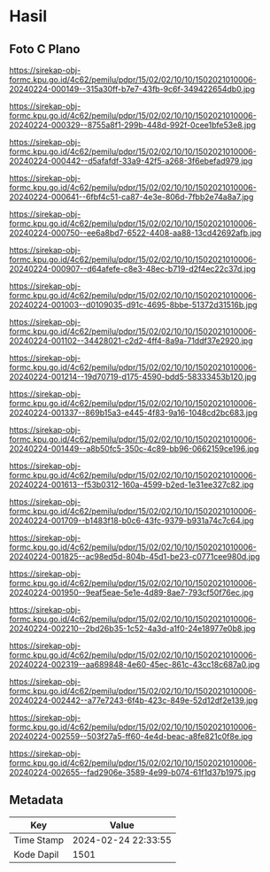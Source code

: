 # Hasil

## Foto C Plano

https://sirekap-obj-formc.kpu.go.id/4c62/pemilu/pdpr/15/02/02/10/10/1502021010006-20240224-000149--315a30ff-b7e7-43fb-9c6f-349422654db0.jpg

https://sirekap-obj-formc.kpu.go.id/4c62/pemilu/pdpr/15/02/02/10/10/1502021010006-20240224-000329--8755a8f1-299b-448d-992f-0cee1bfe53e8.jpg

https://sirekap-obj-formc.kpu.go.id/4c62/pemilu/pdpr/15/02/02/10/10/1502021010006-20240224-000442--d5afafdf-33a9-42f5-a268-3f6ebefad979.jpg

https://sirekap-obj-formc.kpu.go.id/4c62/pemilu/pdpr/15/02/02/10/10/1502021010006-20240224-000641--6fbf4c51-ca87-4e3e-806d-7fbb2e74a8a7.jpg

https://sirekap-obj-formc.kpu.go.id/4c62/pemilu/pdpr/15/02/02/10/10/1502021010006-20240224-000750--ee6a8bd7-6522-4408-aa88-13cd42692afb.jpg

https://sirekap-obj-formc.kpu.go.id/4c62/pemilu/pdpr/15/02/02/10/10/1502021010006-20240224-000907--d64afefe-c8e3-48ec-b719-d2f4ec22c37d.jpg

https://sirekap-obj-formc.kpu.go.id/4c62/pemilu/pdpr/15/02/02/10/10/1502021010006-20240224-001003--d0109035-d91c-4695-8bbe-51372d31516b.jpg

https://sirekap-obj-formc.kpu.go.id/4c62/pemilu/pdpr/15/02/02/10/10/1502021010006-20240224-001102--34428021-c2d2-4ff4-8a9a-71ddf37e2920.jpg

https://sirekap-obj-formc.kpu.go.id/4c62/pemilu/pdpr/15/02/02/10/10/1502021010006-20240224-001214--19d70719-d175-4590-bdd5-58333453b120.jpg

https://sirekap-obj-formc.kpu.go.id/4c62/pemilu/pdpr/15/02/02/10/10/1502021010006-20240224-001337--869b15a3-e445-4f83-9a16-1048cd2bc683.jpg

https://sirekap-obj-formc.kpu.go.id/4c62/pemilu/pdpr/15/02/02/10/10/1502021010006-20240224-001449--a8b50fc5-350c-4c89-bb96-0662159ce196.jpg

https://sirekap-obj-formc.kpu.go.id/4c62/pemilu/pdpr/15/02/02/10/10/1502021010006-20240224-001613--f53b0312-160a-4599-b2ed-1e31ee327c82.jpg

https://sirekap-obj-formc.kpu.go.id/4c62/pemilu/pdpr/15/02/02/10/10/1502021010006-20240224-001709--b1483f18-b0c6-43fc-9379-b931a74c7c64.jpg

https://sirekap-obj-formc.kpu.go.id/4c62/pemilu/pdpr/15/02/02/10/10/1502021010006-20240224-001825--ac98ed5d-804b-45d1-be23-c0771cee980d.jpg

https://sirekap-obj-formc.kpu.go.id/4c62/pemilu/pdpr/15/02/02/10/10/1502021010006-20240224-001950--9eaf5eae-5e1e-4d89-8ae7-793cf50f76ec.jpg

https://sirekap-obj-formc.kpu.go.id/4c62/pemilu/pdpr/15/02/02/10/10/1502021010006-20240224-002210--2bd26b35-1c52-4a3d-a1f0-24e18977e0b8.jpg

https://sirekap-obj-formc.kpu.go.id/4c62/pemilu/pdpr/15/02/02/10/10/1502021010006-20240224-002319--aa689848-4e60-45ec-861c-43cc18c687a0.jpg

https://sirekap-obj-formc.kpu.go.id/4c62/pemilu/pdpr/15/02/02/10/10/1502021010006-20240224-002442--a77e7243-6f4b-423c-849e-52d12df2e139.jpg

https://sirekap-obj-formc.kpu.go.id/4c62/pemilu/pdpr/15/02/02/10/10/1502021010006-20240224-002559--503f27a5-ff60-4e4d-beac-a8fe821c0f8e.jpg

https://sirekap-obj-formc.kpu.go.id/4c62/pemilu/pdpr/15/02/02/10/10/1502021010006-20240224-002655--fad2906e-3589-4e99-b074-61f1d37b1975.jpg


## Metadata

| Key        | Value               |
| ---------- | ------------------- |
| Time Stamp | 2024-02-24 22:33:55 |
| Kode Dapil | 1501                |



